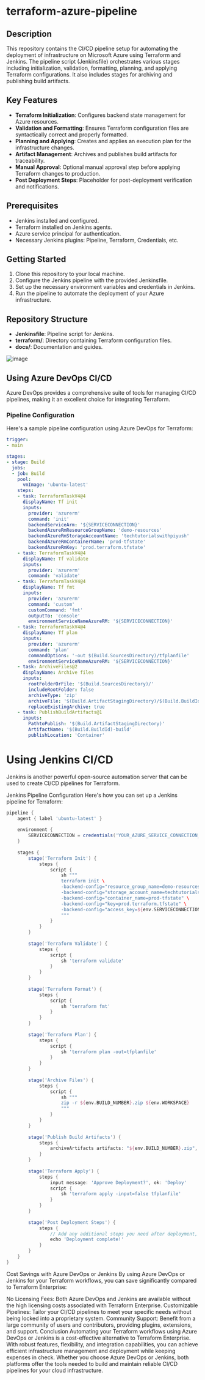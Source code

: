 # terraform-azure-pipeline

## Description

This repository contains the CI/CD pipeline setup for automating the deployment of infrastructure on Microsoft Azure using Terraform and Jenkins. The pipeline script (Jenkinsfile) orchestrates various stages including initialization, validation, formatting, planning, and applying Terraform configurations. It also includes stages for archiving and publishing build artifacts.

## Key Features

- **Terraform Initialization**: Configures backend state management for Azure resources.
- **Validation and Formatting**: Ensures Terraform configuration files are syntactically correct and properly formatted.
- **Planning and Applying**: Creates and applies an execution plan for the infrastructure changes.
- **Artifact Management**: Archives and publishes build artifacts for traceability.
- **Manual Approval**: Optional manual approval step before applying Terraform changes to production.
- **Post Deployment Steps**: Placeholder for post-deployment verification and notifications.

## Prerequisites

- Jenkins installed and configured.
- Terraform installed on Jenkins agents.
- Azure service principal for authentication.
- Necessary Jenkins plugins: Pipeline, Terraform, Credentials, etc.

## Getting Started

1. Clone this repository to your local machine.
2. Configure the Jenkins pipeline with the provided Jenkinsfile.
3. Set up the necessary environment variables and credentials in Jenkins.
4. Run the pipeline to automate the deployment of your Azure infrastructure.

## Repository Structure

- **Jenkinsfile**: Pipeline script for Jenkins.
- **terraform/**: Directory containing Terraform configuration files.
- **docs/**: Documentation and guides.

![image](https://github.com/Kaushikfortis/Azure-AWS-Terraform-CICD/blob/master/IaC-setup.png)


## Using Azure DevOps CI/CD

Azure DevOps provides a comprehensive suite of tools for managing CI/CD pipelines, making it an excellent choice for integrating Terraform.

### Pipeline Configuration

Here's a sample pipeline configuration using Azure DevOps for Terraform:

```yaml
trigger: 
- main

stages:
- stage: Build
  jobs:
  - job: Build
    pool:
      vmImage: 'ubuntu-latest'
    steps:
    - task: TerraformTaskV4@4
      displayName: Tf init
      inputs:
        provider: 'azurerm'
        command: 'init'
        backendServiceArm: '${SERVICECONNECTION}'
        backendAzureRmResourceGroupName: 'demo-resources'
        backendAzureRmStorageAccountName: 'techtutorialswithpiyush'
        backendAzureRmContainerName: 'prod-tfstate'
        backendAzureRmKey: 'prod.terraform.tfstate'
    - task: TerraformTaskV4@4
      displayName: Tf validate
      inputs:
        provider: 'azurerm'
        command: 'validate'
    - task: TerraformTaskV4@4
      displayName: Tf fmt
      inputs:
        provider: 'azurerm'
        command: 'custom'
        customCommand: 'fmt'
        outputTo: 'console'
        environmentServiceNameAzureRM: '${SERVICECONNECTION}'
    - task: TerraformTaskV4@4
      displayName: Tf plan
      inputs:
        provider: 'azurerm'
        command: 'plan'
        commandOptions: '-out $(Build.SourcesDirectory)/tfplanfile'
        environmentServiceNameAzureRM: '${SERVICECONNECTION}'
    - task: ArchiveFiles@2
      displayName: Archive files
      inputs:
        rootFolderOrFile: '$(Build.SourcesDirectory)/'
        includeRootFolder: false
        archiveType: 'zip'
        archiveFile: '$(Build.ArtifactStagingDirectory)/$(Build.BuildId).zip'
        replaceExistingArchive: true
    - task: PublishBuildArtifacts@1
      inputs:
        PathtoPublish: '$(Build.ArtifactStagingDirectory)'
        ArtifactName: '$(Build.BuildId)-build'
        publishLocation: 'Container'

```


# Using Jenkins CI/CD
Jenkins is another powerful open-source automation server that can be used to create CI/CD pipelines for Terraform.

Jenkins Pipeline Configuration
Here's how you can set up a Jenkins pipeline for Terraform:

```groovy
pipeline {
    agent { label 'ubuntu-latest' }
    
    environment {
        SERVICECONNECTION = credentials('YOUR_AZURE_SERVICE_CONNECTION_CREDENTIALS_ID')
    }
    
    stages {
        stage('Terraform Init') {
            steps {
                script {
                    sh """
                    terraform init \
                    -backend-config="resource_group_name=demo-resources" \
                    -backend-config="storage_account_name=techtutorialswithpiyush" \
                    -backend-config="container_name=prod-tfstate" \
                    -backend-config="key=prod.terraform.tfstate" \
                    -backend-config="access_key=${env.SERVICECONNECTION}"
                    """
                }
            }
        }
        
        stage('Terraform Validate') {
            steps {
                script {
                    sh 'terraform validate'
                }
            }
        }
        
        stage('Terraform Format') {
            steps {
                script {
                    sh 'terraform fmt'
                }
            }
        }
        
        stage('Terraform Plan') {
            steps {
                script {
                    sh 'terraform plan -out=tfplanfile'
                }
            }
        }
        
        stage('Archive Files') {
            steps {
                script {
                    sh """
                    zip -r ${env.BUILD_NUMBER}.zip ${env.WORKSPACE}
                    """
                }
            }
        }
        
        stage('Publish Build Artifacts') {
            steps {
                archiveArtifacts artifacts: "${env.BUILD_NUMBER}.zip", allowEmptyArchive: true
            }
        }
        
        stage('Terraform Apply') {
            steps {
                input message: 'Approve Deployment?', ok: 'Deploy'
                script {
                    sh 'terraform apply -input=false tfplanfile'
                }
            }
        }
        
        stage('Post Deployment Steps') {
            steps {
                // Add any additional steps you need after deployment, such as verification or notification
                echo 'Deployment complete!'
            }
        }
    }
}

```


Cost Savings with Azure DevOps or Jenkins
By using Azure DevOps or Jenkins for your Terraform workflows, you can save significantly compared to Terraform Enterprise:

No Licensing Fees: Both Azure DevOps and Jenkins are available without the high licensing costs associated with Terraform Enterprise.
Customizable Pipelines: Tailor your CI/CD pipelines to meet your specific needs without being locked into a proprietary system.
Community Support: Benefit from a large community of users and contributors, providing plugins, extensions, and support.
Conclusion
Automating your Terraform workflows using Azure DevOps or Jenkins is a cost-effective alternative to Terraform Enterprise. With robust features, flexibility, and integration capabilities, you can achieve efficient infrastructure management and deployment while keeping expenses in check. Whether you choose Azure DevOps or Jenkins, both platforms offer the tools needed to build and maintain reliable CI/CD pipelines for your cloud infrastructure.
